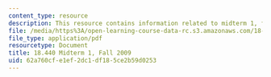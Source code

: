 ```yaml
---
content_type: resource
description: This resource contains information related to midterm 1, fall 2009.
file: /media/https%3A/open-learning-course-data-rc.s3.amazonaws.com/18-440-probability-and-random-variables-spring-2014/62a760cfe1ef2dc1df185ce2b59d0253_MIT18_440S14_mid1_2009.pdf
file_type: application/pdf
resourcetype: Document
title: 18.440 Midterm 1, Fall 2009
uid: 62a760cf-e1ef-2dc1-df18-5ce2b59d0253
---
```

